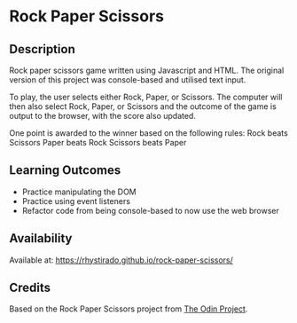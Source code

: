 # Rock Paper Scissors

## Description

Rock paper scissors game written using Javascript and HTML. The original version of this
project was console-based and utilised text input.

To play, the user selects either Rock, Paper, or Scissors. The computer will then also select Rock, Paper, or Scissors and the outcome of the game is output to the browser, with the score also updated.

One point is awarded to the winner based on the following rules:
Rock beats Scissors
Paper beats Rock
Scissors beats Paper

## Learning Outcomes

- Practice manipulating the DOM
- Practice using event listeners
- Refactor code from being console-based to now use the web browser

## Availability

Available at: https://rhystirado.github.io/rock-paper-scissors/

## Credits

Based on the Rock Paper Scissors project from [The Odin Project](https://www.theodinproject.com/lessons/foundations-revisiting-rock-paper-scissors).